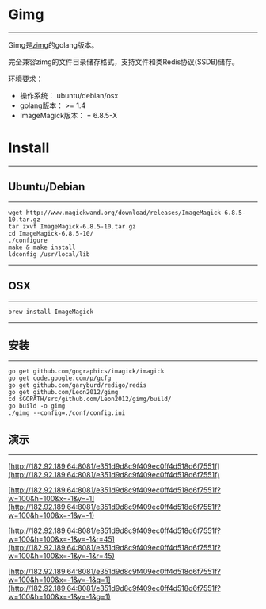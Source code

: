 # Gimg

- - - 
Gimg是[zimg](https://github.com/buaazp/zimg)的golang版本。

完全兼容zimg的文件目录储存格式，支持文件和类Redis协议(SSDB)储存。

环境要求：

* 操作系统： ubuntu/debian/osx
* golang版本： >= 1.4
* ImageMagick版本： = 6.8.5-X



# Install

- - -
## Ubuntu/Debian

- - - 
	wget http://www.magickwand.org/download/releases/ImageMagick-6.8.5-10.tar.gz
	tar zxvf ImageMagick-6.8.5-10.tar.gz
	cd ImageMagick-6.8.5-10/
	./configure
	make & make install
	ldconfig /usr/local/lib
- - -
## OSX

- - -
	brew install ImageMagick
	
- - -
## 安装
- - -
	go get github.com/gographics/imagick/imagick
	go get code.google.com/p/gcfg
	go get github.com/garyburd/redigo/redis
	go get github.com/Leon2012/gimg
	cd $GOPATH/src/github.com/Leon2012/gimg/build/
	go build -o gimg
	./gimg --config=./conf/config.ini
	
	
## 演示
- - -
[http://182.92.189.64:8081/e351d9d8c9f409ec0ff4d518d6f7551f](http://182.92.189.64:8081/e351d9d8c9f409ec0ff4d518d6f7551f)

[http://182.92.189.64:8081/e351d9d8c9f409ec0ff4d518d6f7551f?w=100&h=100&x=-1&y=-1](http://182.92.189.64:8081/e351d9d8c9f409ec0ff4d518d6f7551f?w=100&h=100&x=-1&y=-1)

[http://182.92.189.64:8081/e351d9d8c9f409ec0ff4d518d6f7551f?w=100&h=100&x=-1&y=-1&r=45](http://182.92.189.64:8081/e351d9d8c9f409ec0ff4d518d6f7551f?w=100&h=100&x=-1&y=-1&r=45)

[http://182.92.189.64:8081/e351d9d8c9f409ec0ff4d518d6f7551f?w=100&h=100&x=-1&y=-1&g=1](http://182.92.189.64:8081/e351d9d8c9f409ec0ff4d518d6f7551f?w=100&h=100&x=-1&y=-1&g=1)

	
	
	

	
	



